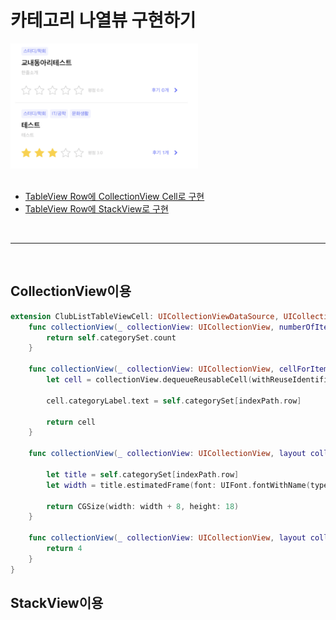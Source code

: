 # 카테고리 나열뷰 구현하기



<div>
<img src="./READMEIMG/category.png" width="300" height="200">
</div>

</br>

* [TableView Row에 CollectionView Cell로 구현](#CollectionView이용)
* [TableView Row에 StackView로 구현](#StackView이용)

</br>

***

</br>

## CollectionView이용

``` swift
extension ClubListTableViewCell: UICollectionViewDataSource, UICollectionViewDelegateFlowLayout {
    func collectionView(_ collectionView: UICollectionView, numberOfItemsInSection section: Int) -> Int {
        return self.categorySet.count
    }
    
    func collectionView(_ collectionView: UICollectionView, cellForItemAt indexPath: IndexPath) -> UICollectionViewCell {
        let cell = collectionView.dequeueReusableCell(withReuseIdentifier: "ClubListCategoryCell", for: indexPath) as! ClubCategoryCollectionViewCell
        
        cell.categoryLabel.text = self.categorySet[indexPath.row]
        
        return cell
    }
    
    func collectionView(_ collectionView: UICollectionView, layout collectionViewLayout: UICollectionViewLayout, sizeForItemAt indexPath: IndexPath) -> CGSize {
        
        let title = self.categorySet[indexPath.row]
        let width = title.estimatedFrame(font: UIFont.fontWithName(type: .regular, size: 10)).width
        
        return CGSize(width: width + 8, height: 18)
    }
    
    func collectionView(_ collectionView: UICollectionView, layout collectionViewLayout: UICollectionViewLayout, minimumInteritemSpacingForSectionAt section: Int) -> CGFloat {
        return 4
    }
}
```



## StackView이용

